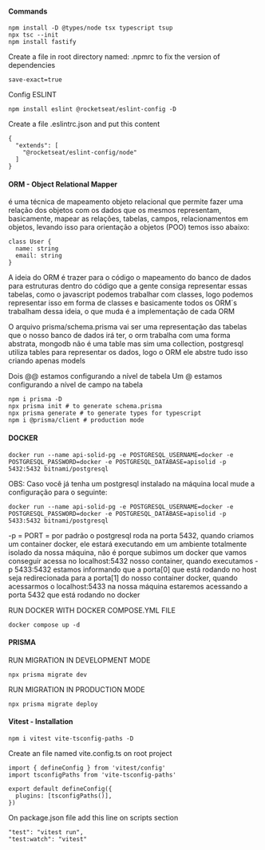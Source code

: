#### Commands

```
npm install -D @types/node tsx typescript tsup
npx tsc --init
npm install fastify
```

Create a file in root directory named: .npmrc to fix the version of dependencies

```
save-exact=true
```

Config ESLINT

```
npm install eslint @rocketseat/eslint-config -D
```

Create a file .eslintrc.json and put this content

```
{
  "extends": [
    "@rocketseat/eslint-config/node"
  ]
}
```

#### ORM - Object Relational Mapper

é uma técnica de mapeamento objeto relacional que permite fazer uma relação dos objetos com os dados que os mesmos representam, basicamente, mapear as relações, tabelas, campos, relacionamentos em objetos, levando isso para orientação a objetos (POO) temos isso abaixo:

```
class User {
  name: string
  email: string
}
```

A ideia do ORM é trazer para o código o mapeamento do banco de dados para estruturas dentro do código que a gente consiga representar essas tabelas, como o javascript podemos trabalhar com classes, logo podemos representar isso em forma de classes e basicamente todos os ORM´s trabalham dessa ideia, o que muda é a implementação de cada ORM

O arquivo prisma/schema.prisma vai ser uma representação das tabelas que o nosso banco de dados irá ter, o orm trabalha com uma forma abstrata, mongodb não é uma table mas sim uma collection, postgresql utiliza tables para representar os dados, logo o ORM ele abstre tudo isso criando apenas models

Dois @@ estamos configurando a nível de tabela
Um @ estamos configurando a nível de campo na tabela

```
npm i prisma -D
npx prisma init # to generate schema.prisma
npx prisma generate # to generate types for typescript
npm i @prisma/client # production mode
```

#### DOCKER

```
docker run --name api-solid-pg -e POSTGRESQL_USERNAME=docker -e POSTGRESQL_PASSWORD=docker -e POSTGRESQL_DATABASE=apisolid -p 5432:5432 bitnami/postgresql 
```
OBS: Caso você já tenha um postgresql instalado na máquina local mude a configuração para o seguinte:
```
docker run --name api-solid-pg -e POSTGRESQL_USERNAME=docker -e POSTGRESQL_PASSWORD=docker -e POSTGRESQL_DATABASE=apisolid -p 5433:5432 bitnami/postgresql 
```
-p = PORT = por padrão o postgresql roda na porta 5432, quando criamos um container docker, ele estará executando em um ambiente totalmente isolado da nossa máquina, não é porque subimos um docker que vamos conseguir acessa no localhost:5432 nosso container, quando executamos -p 5433:5432 estamos informando que a porta[0] que está rodando no host seja redirecionada para a porta[1] do nosso container docker, quando acessarmos o localhost:5433 na nossa máquina estaremos acessando a porta 5432 que está rodando no docker

RUN DOCKER WITH DOCKER COMPOSE.YML FILE

```
docker compose up -d
```

#### PRISMA

RUN MIGRATION IN DEVELOPMENT MODE

```
npx prisma migrate dev
```

RUN MIGRATION IN PRODUCTION MODE

```
npx prisma migrate deploy
```

#### Vitest - Installation

```
npm i vitest vite-tsconfig-paths -D
```

Create an file named vite.config.ts on root project

```
import { defineConfig } from 'vitest/config'
import tsconfigPaths from 'vite-tsconfig-paths'

export default defineConfig({
  plugins: [tsconfigPaths()],
})

```

On package.json file add this line on scripts section

```
"test": "vitest run",
"test:watch": "vitest"
```
